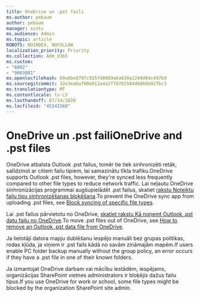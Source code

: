 ```yaml
---
title: OneDrive un .pst faili
ms.author: pebaum
author: pebaum
manager: scotv
ms.audience: Admin
ms.topic: article
ROBOTS: NOINDEX, NOFOLLOW
localization_priority: Priority
ms.collection: Adm_O365
ms.custom:
- "6002"
- "9003081"
ms.openlocfilehash: b9a6be8707c935fd8069a6a030a1249d04c497b9
ms.sourcegitcommit: 32e3ea6af00e012a4a2ff0701584d6866b92fbc3
ms.translationtype: MT
ms.contentlocale: lv-LV
ms.lasthandoff: 07/14/2020
ms.locfileid: "45141568"
---
```

# <a name="onedrive-and-pst-files"></a><span data-ttu-id="fb2b1-102">OneDrive un .pst faili</span><span class="sxs-lookup"><span data-stu-id="fb2b1-102">OneDrive and .pst files</span></span> 

<span data-ttu-id="fb2b1-103">OneDrive atbalsta Outlook .pst failus, tomēr tie tiek sinhronizēti retāk, salīdzinot ar citiem failu tipiem, lai samazinātu tīkla trafiku.</span><span class="sxs-lookup"><span data-stu-id="fb2b1-103">OneDrive supports Outlook .pst files, however, they're synced less frequently compared to other file types to reduce network traffic.</span></span> <span data-ttu-id="fb2b1-104">Lai neļautu OneDrive sinhronizācijas programmai augšupielādēt .pst failus, skatiet [rakstu Noteiktu failu tipu sinhronizēšanas bloķēšana](https://docs.microsoft.com/onedrive/block-file-types).</span><span class="sxs-lookup"><span data-stu-id="fb2b1-104">To prevent the OneDrive sync app from uploading .pst files, see [Block syncing of specific file types](https://docs.microsoft.com/onedrive/block-file-types).</span></span> 

<span data-ttu-id="fb2b1-105">Lai .pst failus pārvietotu no OneDrive, [skatiet rakstu Kā noņemt Outlook .pst datu failu no OneDrive](https://support.microsoft.com/office/how-to-remove-an-outlook-pst-data-file-from-onedrive-b6b9e522-59bd-40f7-949f-168d0aa9b38e).</span><span class="sxs-lookup"><span data-stu-id="fb2b1-105">To move .pst files out of OneDrive, see [How to remove an Outlook .pst data file from OneDrive](https://support.microsoft.com/office/how-to-remove-an-outlook-pst-data-file-from-onedrive-b6b9e522-59bd-40f7-949f-168d0aa9b38e).</span></span> 

<span data-ttu-id="fb2b1-106">Ja lietotāji datora mapju dublēšanu iespējo manuāli bez grupas politikas, rodas kļūda, ja viņiem ir .pst fails kādā no savām zināmajām mapēm.</span><span class="sxs-lookup"><span data-stu-id="fb2b1-106">If users enable PC folder backup manually without the group policy, an error occurs if they have a .pst file in one of their known folders.</span></span>

<span data-ttu-id="fb2b1-107">Ja izmantojat OneDrive darbam vai mācību iestādēm, iespējams, organizācijas SharePoint vietnes administrators ir bloķējis dažus failu tipus.</span><span class="sxs-lookup"><span data-stu-id="fb2b1-107">If you use OneDrive for work or school, some file types might be blocked by the organization SharePoint site admin.</span></span>